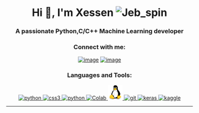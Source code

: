 <h1 align="center">Hi 👋, I'm Xessen <img src="https://emoji.gg/assets/emoji/4495-jeb-spin.gif" width="32px" height="32px" alt="Jeb_spin"></h1>
<h3 align="center">A passionate Python,C/C++ Machine Learning developer</h3>


<h3 align="center">Connect with me:</h3>
<div align="center">

[![image](https://img.shields.io/badge/Xessen1813-blue?style=for-the-badge&logo=discord&logoColor=white)]("")
[![image](https://img.shields.io/badge/Yandex-D14836?style=for-the-badge&logo=gmail&logoColor=white)](mailto:seyhmusbaskin@yandex.com)
  
</div>

<h3 align="center">Languages and Tools:</h3>

<p align="center"> 
  <a href="https://www.python.org" target="_blank"> 
    <img src="https://raw.githubusercontent.com/jmnote/z-icons/master/svg/python.svg" alt="python" width="40" height="40"/> 
  </a>
  <a href="https://en.wikipedia.org/wiki/C_(programming_language)" target="_blank"> 
    <img src="https://raw.githubusercontent.com/jmnote/z-icons/master/svg/c.svg" alt="css3" width="40" height="40"/> 
  </a> 
  <a href="https://en.wikipedia.org/wiki/C++" target="_blank"> 
    <img src="https://raw.githubusercontent.com/jmnote/z-icons/master/svg/cpp.svg" alt="python" width="40" height="40"/> 
  </a>  
  <a href="https://colab.research.google.com/notebooks/welcome.ipynb?hl=en" target="_blank"> 
    <img src="https://raw.githubusercontent.com/simple-icons/simple-icons/3fdcb11536ef0356f3f84594fbee835531bcd05b/icons/googlecolab.svg" alt="Colab" width="40" height="40"/> 
  </a> 
  <a href="https://www.linux.org/" target="_blank"> 
    <img src="https://raw.githubusercontent.com/devicons/devicon/master/icons/linux/linux-original.svg" alt="linux" width="40" height="40"/> 
  </a> 
  <a href="https://git-scm.com/" target="_blank"> 
    <img src="https://www.vectorlogo.zone/logos/git-scm/git-scm-icon.svg" alt="git" width="40" height="40"/> 
  </a> 
  <a href="https://keras.io" target="_blank"> 
    <img src="https://raw.githubusercontent.com/simple-icons/simple-icons/3fdcb11536ef0356f3f84594fbee835531bcd05b/icons/keras.svg" alt="keras" width="40" height="40"/> 
  </a>
  <a href="https://www.kaggle.com" target="_blank"> 
    <img src="https://raw.githubusercontent.com/simple-icons/simple-icons/3fdcb11536ef0356f3f84594fbee835531bcd05b/icons/kaggle.svg" alt="kaggle" width="40" height="40"/> 
  </a>
</p>


------
